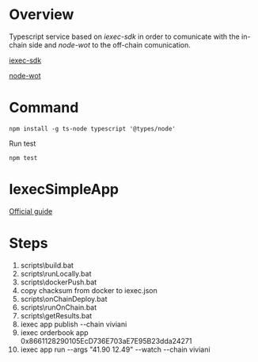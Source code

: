 # Overview

Typescript service based on *iexec-sdk* in order to comunicate with the in-chain side and *node-wot* to the off-chain comunication.

[iexec-sdk](https://github.com/iExecBlockchainComputing/iexec-sdk)

[node-wot](https://github.com/eclipse/thingweb.node-wot)

# Command

```
npm install -g ts-node typescript '@types/node'
```

Run test

```
npm test
```

# IexecSimpleApp

[Official guide](https://docs.iex.ec/for-developers/your-first-app)

# Steps

1.  scripts\build.bat
2.  scripts\runLocally.bat
3.  scripts\dockerPush.bat <docker-usernamed>
4.  copy chacksum from docker to iexec.json
5.  scripts\onChainDeploy.bat
6.  scripts\runOnChain.bat
7.  scripts\getResults.bat <task-id>
8.  iexec app publish --chain viviani
9.  iexec orderbook app 0x8661128290105EcD736E703aE7E95B23dda24271
10. iexec app run --args "41.90 12.49" --watch --chain viviani